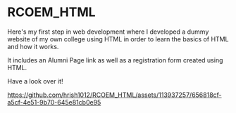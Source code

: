 # RCOEM_HTML

Here's my first step in web development where I developed a dummy website of my own college using HTML in order to learn the basics of HTML and how it works.

It includes an Alumni Page link as well as a registration form created using HTML.

Have a look over it!


https://github.com/hrish1012/RCOEM_HTML/assets/113937257/656818cf-a5cf-4e51-9b70-645e81cb0e95



